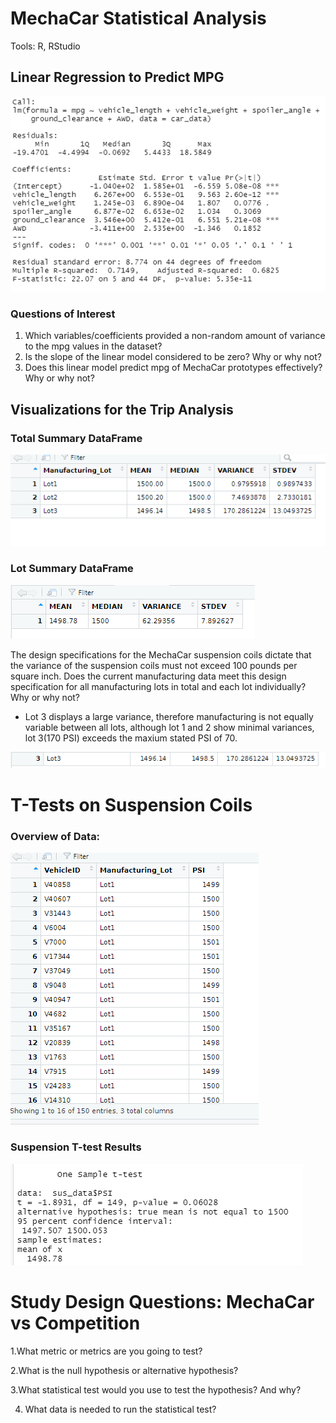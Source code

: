 # MechaCar Statistical Analysis

Tools: R, RStudio

## Linear Regression to Predict MPG
 ![](https://github.com/MarielaKaradzhova/MechaCar_Statistical_Analysis/blob/main/resources/mpg_regression.png)
 
### Questions of Interest

 1. Which variables/coefficients provided a non-random amount of variance to the mpg values in the dataset?
 2. Is the slope of the linear model considered to be zero? Why or why not?
 3. Does this linear model predict mpg of MechaCar prototypes effectively? Why or why not?
 
 
## Visualizations for the Trip Analysis


### Total Summary DataFrame

 ![](https://github.com/MarielaKaradzhova/MechaCar_Statistical_Analysis/blob/main/resources/total_lot.png)
 
 
 ### Lot Summary DataFrame
 
 ![](https://github.com/MarielaKaradzhova/MechaCar_Statistical_Analysis/blob/main/resources/total_sum.png)



The design specifications for the MechaCar suspension coils dictate that the variance of the suspension coils must not exceed 100 pounds per square inch. Does the current manufacturing data meet this design specification for all manufacturing lots in total and each lot individually? Why or why not?

 - Lot 3 displays a large variance, therefore manufacturing is not equally variable between all lots, although lot 1 and 2 show minimal variances,  lot 3(170 PSI) exceeds the maxium stated PSI of 70.

 ![](https://github.com/MarielaKaradzhova/MechaCar_Statistical_Analysis/blob/main/resources/lot_3.png)



# T-Tests on Suspension Coils
### Overview of Data:



![](https://github.com/MarielaKaradzhova/MechaCar_Statistical_Analysis/blob/main/resources/susp_data.png)


### Suspension T-test Results
![](https://github.com/MarielaKaradzhova/MechaCar_Statistical_Analysis/blob/main/resources/susp_test.png)
 



# Study Design Questions: MechaCar vs Competition
 1.What metric or metrics are you going to test?
 
 
 2.What is the null hypothesis or alternative hypothesis?
 
 
 3.What statistical test would you use to test the hypothesis? And why?
 
 
 4. What data is needed to run the statistical test?
